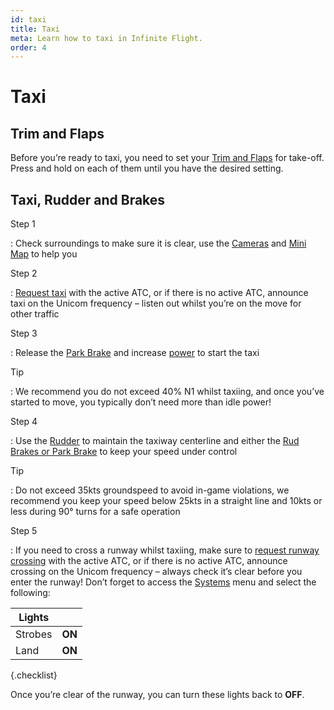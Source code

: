 ```yaml
---
id: taxi
title: Taxi
meta: Learn how to taxi in Infinite Flight.
order: 4
---
```


# Taxi




## Trim and Flaps

 

Before you’re ready to taxi, you need to set your [Trim and Flaps](/guide/getting-started/pilot-user-interface/flight-controls#flight-controls) for take-off. Press and hold on each of them until you have the desired setting.



## Taxi, Rudder and Brakes

 

Step 1

: Check surroundings to make sure it is clear, use the [Cameras](/guide/getting-started/pilot-user-interface/cameras#camera) and [Mini Map](/guide/getting-started/pilot-user-interface/flight-planning#mini-map) to help you

 

Step 2

: [Request taxi](/guide/flying-guide/atc-communication/atis-pushback-and-taxi#taxi-communication-summary) with the active ATC, or if there is no active ATC, announce taxi on the Unicom frequency – listen out whilst you’re on the move for other traffic

 

Step 3

: Release the [Park Brake](/guide/getting-started/pilot-user-interface/flight-controls#flight-controls) and increase [power](/guide/getting-started/pilot-user-interface/hud#head-up-display-(hud)) to start the taxi

 

Tip

:   We recommend you do not exceed 40% N1 whilst taxiing, and once you’ve started to move, you typically don’t need more than idle power!

 

Step 4

: Use the [Rudder](/guide/getting-started/pilot-user-interface/flight-controls#flight-controls) to maintain the taxiway centerline and either the [Rud Brakes or Park Brake](/guide/getting-started/pilot-user-interface/flight-controls#flight-controls) to keep your speed under control

 

Tip

:   Do not exceed 35kts groundspeed to avoid in-game violations, we recommend you keep your speed below 25kts in a straight line and 10kts or less during 90° turns for a safe operation

 

Step 5

: If you need to cross a runway whilst taxiing, make sure to [request runway crossing](/guide/flying-guide/atc-communication/atis-pushback-and-taxi#pilot-to-ground-controller-communication-table) with the active ATC, or if there is no active ATC, announce crossing on the Unicom frequency – always check it’s clear before you enter the runway! Don’t forget to access the [Systems](/guide/getting-started/pilot-user-interface/systems#systems) menu and select the following:

 

| Lights  |        |
| ------- | ------ |
| Strobes | **ON** |
| Land    | **ON** |

{.checklist}

 

Once you’re clear of the runway, you can turn these lights back to **OFF**.

 